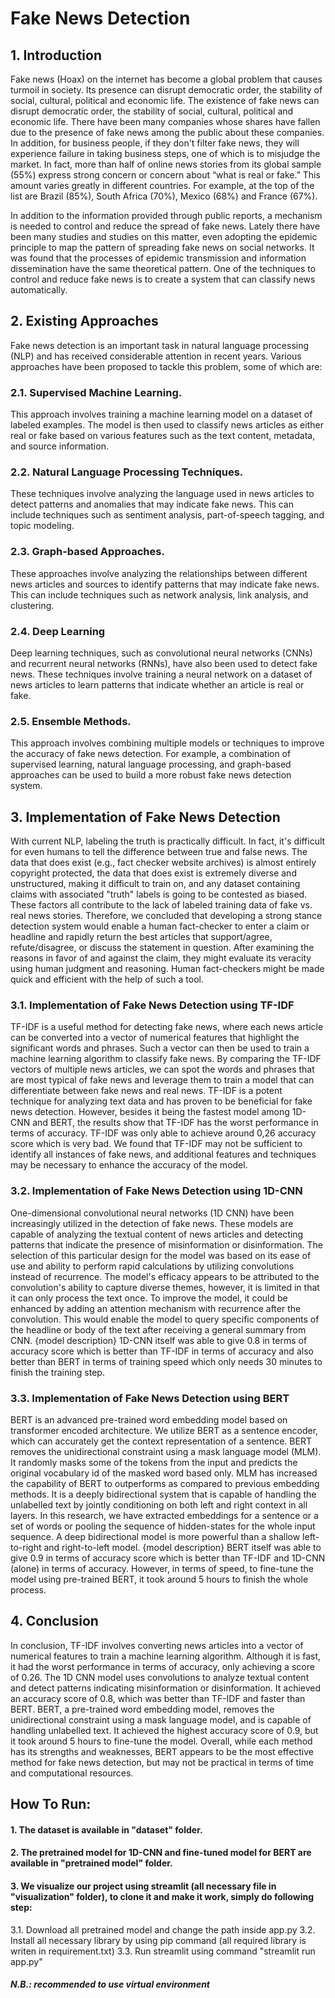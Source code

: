 # Fake News Detection


## 1. Introduction

Fake news (Hoax) on the internet has become a global problem that causes turmoil in society. Its presence can disrupt democratic order, the stability of social, cultural, political and economic life. The existence of fake news can disrupt democratic order, the stability of social, cultural, political and economic life. There have been many companies whose shares have fallen due to the presence of fake news among the public about these companies. In addition, for business people, if they don't filter fake news, they will experience failure in taking business steps, one of which is to misjudge the market. In fact, more than half of online news stories from its global sample (55%) express strong concern or concern about “what is real or fake.” This amount varies greatly in different countries. For example, at the top of the list are Brazil (85%), South Africa (70%), Mexico (68%) and France (67%).

In addition to the information provided through public reports, a mechanism is needed to control and reduce the spread of fake news. Lately there have been many studies and studies on this matter, even adopting the epidemic principle to map the pattern of spreading fake news on social networks. It was found that the processes of epidemic transmission and information dissemination have the same theoretical pattern. One of the techniques to control and reduce fake news is to create a system that can classify news automatically.


## 2. Existing Approaches

Fake news detection is an important task in natural language processing (NLP) and has received considerable attention in recent years. Various approaches have been proposed to tackle this problem, some of which are:

### 2.1. Supervised Machine Learning. 

This approach involves training a machine learning model on a dataset of labeled examples. The model is then used to classify news articles as either real or fake based on various features such as the text content, metadata, and source information.

### 2.2. Natural Language Processing Techniques.

These techniques involve analyzing the language used in news articles to detect patterns and anomalies that may indicate fake news. This can include techniques such as sentiment analysis, part-of-speech tagging, and topic modeling.

### 2.3. Graph-based Approaches.
 
These approaches involve analyzing the relationships between different news articles and sources to identify patterns that may indicate fake news. This can include techniques such as network analysis, link analysis, and clustering.

### 2.4. Deep Learning

Deep learning techniques, such as convolutional neural networks (CNNs) and recurrent neural networks (RNNs), have also been used to detect fake news. These techniques involve training a neural network on a dataset of news articles to learn patterns that indicate whether an article is real or fake.

### 2.5. Ensemble Methods.
 
This approach involves combining multiple models or techniques to improve the accuracy of fake news detection. For example, a combination of supervised learning, natural language processing, and graph-based approaches can be used to build a more robust fake news detection system.


## 3. Implementation of Fake News Detection

With current NLP, labeling the truth is practically difficult. In fact, it's difficult for even humans to tell the difference between true and false news. The data that does exist (e.g., fact checker website archives) is almost entirely copyright protected, the data that does exist is extremely diverse and unstructured, making it difficult to train on, and any dataset containing claims with associated "truth" labels is going to be contested as biased. These factors all contribute to the lack of labeled training data of fake vs. real news stories. Therefore, we concluded that developing a strong stance detection system would enable a human fact-checker to enter a claim or headline and rapidly return the best articles that support/agree, refute/disagree, or discuss the statement in question. After examining the reasons in favor of and against the claim, they might evaluate its veracity using human judgment and reasoning. Human fact-checkers might be made quick and efficient with the help of such a tool.

### 3.1. Implementation of Fake News Detection using TF-IDF

TF-IDF is a useful method for detecting fake news, where each news article can be converted into a vector of numerical features that highlight the significant words and phrases. Such a vector can then be used to train a machine learning algorithm to classify fake news. By comparing the TF-IDF vectors of multiple news articles, we can spot the words and phrases that are most typical of fake news and leverage them to train a model that can differentiate between fake news and real news.
TF-IDF is a potent technique for analyzing text data and has proven to be beneficial for fake news detection. However, besides it being the fastest model among 1D-CNN and BERT, the results show that TF-IDF has the worst performance in terms of accuracy. TF-IDF was only able to achieve around 0,26 accuracy score which is very bad. We found that TF-IDF may not be sufficient to identify all instances of fake news, and additional features and techniques may be necessary to enhance the accuracy of the model.

### 3.2. Implementation of Fake News Detection using 1D-CNN

One-dimensional convolutional neural networks (1D CNN) have been increasingly utilized in the detection of fake news. These models are capable of analyzing the textual content of news articles and detecting patterns that indicate the presence of misinformation or disinformation.
The selection of this particular design for the model was based on its ease of use and ability to perform rapid calculations by utilizing convolutions instead of recurrence. The model's efficacy appears to be attributed to the convolution's ability to capture diverse themes, however, it is limited in that it can only process the text once. To improve the model, it could be enhanced by adding an attention mechanism with recurrence after the convolution. This would enable the model to query specific components of the headline or body of the text after receiving a general summary from CNN.
{model description} 1D-CNN itself was able to give 0.8 in terms of accuracy score which is better than TF-IDF in terms of accuracy and also better than BERT in terms of training speed which only needs 30 minutes to finish the training step.

### 3.3. Implementation of Fake News Detection using BERT

BERT is an advanced pre-trained word embedding model based on transformer encoded architecture. We utilize BERT as a sentence encoder, which can accurately get the context representation of a sentence. BERT removes the unidirectional constraint using a mask language model (MLM). It randomly masks some of the tokens from the input and predicts the original vocabulary id of the masked word based only. MLM has increased the capability of BERT to outperforms as compared to previous embedding methods. It is a deeply bidirectional system that is capable of handling the unlabelled text by jointly conditioning on both left and right context in all layers. In this research, we have extracted embeddings for a sentence or a set of words or pooling the sequence of hidden-states for the whole input sequence. A deep bidirectional model is more powerful than a shallow left-to-right and right-to-left model.
{model description} BERT itself was able to give 0.9 in terms of accuracy score which is better than TF-IDF and 1D-CNN (alone) in terms of accuracy. However, in terms of speed, to fine-tune the model using pre-trained BERT, it took around 5 hours to finish the whole process.


## 4. Conclusion

In conclusion, TF-IDF involves converting news articles into a vector of numerical features to train a machine learning algorithm. Although it is fast, it had the worst performance in terms of accuracy, only achieving a score of 0.26. The 1D CNN model uses convolutions to analyze textual content and detect patterns indicating misinformation or disinformation. It achieved an accuracy score of 0.8, which was better than TF-IDF and faster than BERT. BERT, a pre-trained word embedding model, removes the unidirectional constraint using a mask language model, and is capable of handling unlabelled text. It achieved the highest accuracy score of 0.9, but it took around 5 hours to fine-tune the model. Overall, while each method has its strengths and weaknesses, BERT appears to be the most effective method for fake news detection, but may not be practical in terms of time and computational resources.

## How To Run:
#### 1. The dataset is available in "dataset" folder.
#### 2. The pretrained model for 1D-CNN and fine-tuned model for BERT are available in "pretrained model" folder.
#### 3. We visualize our project using streamlit (all necessary file in "visualization" folder), to clone it and make it work, simply do following step:
 3.1. Download all pretrained model and change the path inside app.py
 3.2. Install all necessary library by using pip command (all required library is writen in requirement.txt)
 3.3. Run streamlit using command "streamlit run app.py"
 
 ##### N.B.: recommended to use virtual environment

